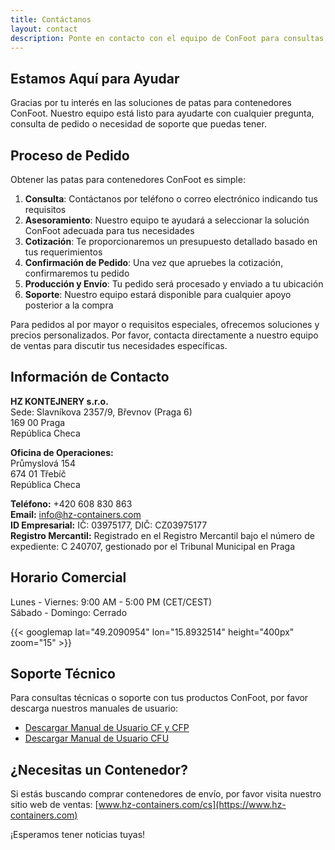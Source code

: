 ```yaml
---
title: Contáctanos
layout: contact
description: Ponte en contacto con el equipo de ConFoot para consultas, pedidos y soporte.
---
```


## Estamos Aquí para Ayudar

Gracias por tu interés en las soluciones de patas para contenedores ConFoot. Nuestro equipo está listo para ayudarte con cualquier pregunta, consulta de pedido o necesidad de soporte que puedas tener.

## Proceso de Pedido

Obtener las patas para contenedores ConFoot es simple:

1. **Consulta**: Contáctanos por teléfono o correo electrónico indicando tus requisitos  
2. **Asesoramiento**: Nuestro equipo te ayudará a seleccionar la solución ConFoot adecuada para tus necesidades  
3. **Cotización**: Te proporcionaremos un presupuesto detallado basado en tus requerimientos  
4. **Confirmación de Pedido**: Una vez que apruebes la cotización, confirmaremos tu pedido  
5. **Producción y Envío**: Tu pedido será procesado y enviado a tu ubicación  
6. **Soporte**: Nuestro equipo estará disponible para cualquier apoyo posterior a la compra

Para pedidos al por mayor o requisitos especiales, ofrecemos soluciones y precios personalizados. Por favor, contacta directamente a nuestro equipo de ventas para discutir tus necesidades específicas.

## Información de Contacto

**HZ KONTEJNERY s.r.o.**  
Sede: Slavníkova 2357/9, Břevnov (Praga 6)  
169 00 Praga  
República Checa

**Oficina de Operaciones:**  
Průmyslová 154  
674 01 Třebíč  
República Checa

**Teléfono:** +420 608 830 863  
**Email:** [info@hz-containers.com](mailto:info@hz-containers.com)  
**ID Empresarial:** IČ: 03975177, DIČ: CZ03975177  
**Registro Mercantil:** Registrado en el Registro Mercantil bajo el número de expediente: C 240707, gestionado por el Tribunal Municipal en Praga

## Horario Comercial

Lunes - Viernes: 9:00 AM - 5:00 PM (CET/CEST)  
Sábado - Domingo: Cerrado

{{< googlemap lat="49.2090954" lon="15.8932514" height="400px" zoom="15" >}}

## Soporte Técnico

Para consultas técnicas o soporte con tus productos ConFoot, por favor descarga nuestros manuales de usuario:
- [Descargar Manual de Usuario CF y CFP](/wp-content/confoot_navod-k-pouziti_CZ.pdf)
- [Descargar Manual de Usuario CFU](/wp-content/confoot_CFU_navod-k-pouziti_CZ.pdf)

## ¿Necesitas un Contenedor?

Si estás buscando comprar contenedores de envío, por favor visita nuestro sitio web de ventas:
[www.hz-containers.com/cs](https://www.hz-containers.com)

¡Esperamos tener noticias tuyas!